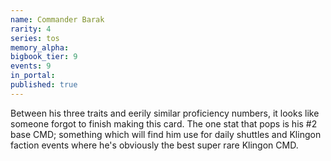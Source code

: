 ```yaml
---
name: Commander Barak
rarity: 4
series: tos
memory_alpha:
bigbook_tier: 9
events: 9
in_portal:
published: true
---
```


 Between his three traits and eerily similar proficiency numbers, it looks like someone forgot to finish making this card. The one stat that pops is his #2 base CMD; something which will find him use for daily shuttles and Klingon faction events where he's obviously the best super rare Klingon CMD.

